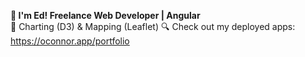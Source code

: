 **:wave: I'm Ed! Freelance Web Developer | Angular**<br>
:sparkling_heart: Charting (D3) & Mapping (Leaflet)
:mag: Check out my deployed apps: https://oconnor.app/portfolio
